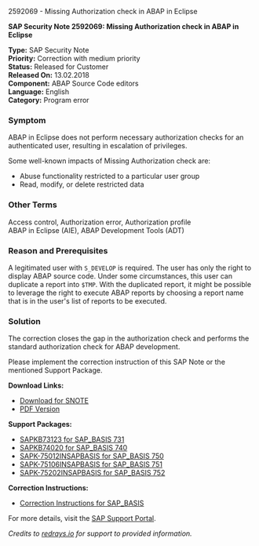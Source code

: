 2592069 - Missing Authorization check in ABAP in Eclipse

**SAP Security Note 2592069: Missing Authorization check in ABAP in Eclipse**

**Type:** SAP Security Note  
**Priority:** Correction with medium priority  
**Status:** Released for Customer  
**Released On:** 13.02.2018  
**Component:** ABAP Source Code editors  
**Language:** English  
**Category:** Program error

### Symptom
ABAP in Eclipse does not perform necessary authorization checks for an authenticated user, resulting in escalation of privileges.

Some well-known impacts of Missing Authorization check are:
- Abuse functionality restricted to a particular user group
- Read, modify, or delete restricted data

### Other Terms
Access control, Authorization error, Authorization profile  
ABAP in Eclipse (AIE), ABAP Development Tools (ADT)

### Reason and Prerequisites
A legitimated user with `S_DEVELOP` is required. The user has only the right to display ABAP source code. Under some circumstances, this user can duplicate a report into `$TMP`. With the duplicated report, it might be possible to leverage the right to execute ABAP reports by choosing a report name that is in the user's list of reports to be executed.

### Solution
The correction closes the gap in the authorization check and performs the standard authorization check for ABAP development.

Please implement the correction instruction of this SAP Note or the mentioned Support Package.

**Download Links:**
- [Download for SNOTE](https://notesdownloads.sap.com/note/0040000000279712018)
- [PDF Version](https://userapps.support.sap.com/sap/support/sfm/notes/print/0002592069?language=en-US&token=737EB8F3AF04946E1E90E21C1D010B65)

**Support Packages:**
- [SAPKB73123 for SAP_BASIS 731](https://me.sap.com/supportpackage/SAPKB73123)
- [SAPKB74020 for SAP_BASIS 740](https://me.sap.com/supportpackage/SAPKB74020)
- [SAPK-75012INSAPBASIS for SAP_BASIS 750](https://me.sap.com/supportpackage/SAPK-75012INSAPBASIS)
- [SAPK-75106INSAPBASIS for SAP_BASIS 751](https://me.sap.com/supportpackage/SAPK-75106INSAPBASIS)
- [SAPK-75202INSAPBASIS for SAP_BASIS 752](https://me.sap.com/supportpackage/SAPK-75202INSAPBASIS)

**Correction Instructions:**
- [Correction Instructions for SAP_BASIS](https://me.sap.com/corrins/0002592069/41)

For more details, visit the [SAP Support Portal](https://me.sap.com/).

*Credits to [redrays.io](https://redrays.io) for support to provided information.*